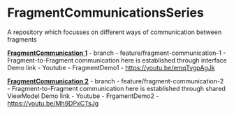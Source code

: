 # FragmentCommunicationsSeries
A repository which focusses on different ways of communication between fragments


<b><u>FragmentCommunication 1</u></b> - branch - feature/fragment-communication-1 - Fragment-to-Fragment communication here is established through interface
Demo link - Youtube - FragmentDemo1 - https://youtu.be/emqTvgpAgJk 



<b><u>FragmentCommunication 2</u></b> - branch - feature/fragment-communication-2 - Fragment-to-Fragment communication here is established through shared ViewModel
Demo link - Youtube - FrgamentDemo2 - https://youtu.be/Mh9DPxCTsJg


